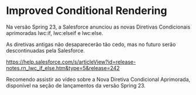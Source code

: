 # Improved Conditional Rendering
Na versão Spring 23, a Salesforce anunciou as novas Diretivas Condicionais aprimoradas lwc:if, lwc:elseif e lwc:else.

As diretivas antigas não desaparecerão tão cedo, mas no futuro serão descontinuadas pela Salesforce.

https://help.salesforce.com/s/articleView?id=release-notes.rn_lwc_if_else.htm&type=5&release=242

Recomendo assistir ao vídeo sobre a Nova Diretiva Condicional Aprimorada, disponível na seção de lançamentos da versão Spring 23.